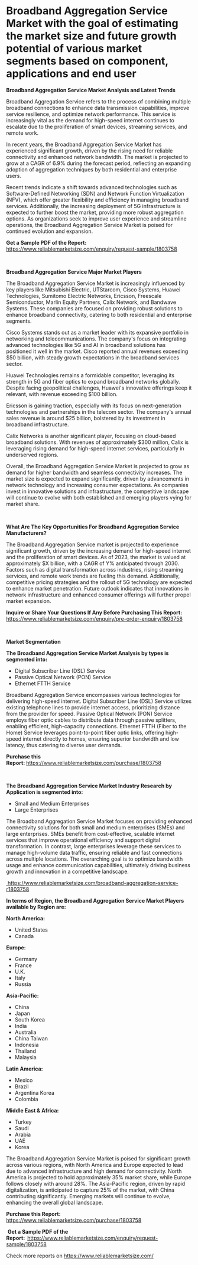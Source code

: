<p><h1>Broadband Aggregation Service Market with the goal of estimating the market size and future growth potential of various market segments based on component, applications and end user</h1></p><p><strong>Broadband Aggregation Service Market Analysis and Latest Trends</strong></p>
<p><p>Broadband Aggregation Service refers to the process of combining multiple broadband connections to enhance data transmission capabilities, improve service resilience, and optimize network performance. This service is increasingly vital as the demand for high-speed internet continues to escalate due to the proliferation of smart devices, streaming services, and remote work.</p><p>In recent years, the Broadband Aggregation Service Market has experienced significant growth, driven by the rising need for reliable connectivity and enhanced network bandwidth. The market is projected to grow at a CAGR of 6.9% during the forecast period, reflecting an expanding adoption of aggregation techniques by both residential and enterprise users. </p><p>Recent trends indicate a shift towards advanced technologies such as Software-Defined Networking (SDN) and Network Function Virtualization (NFV), which offer greater flexibility and efficiency in managing broadband services. Additionally, the increasing deployment of 5G infrastructure is expected to further boost the market, providing more robust aggregation options. As organizations seek to improve user experience and streamline operations, the Broadband Aggregation Service Market is poised for continued evolution and expansion.</p></p>
<p><strong>Get a Sample PDF of the Report:&nbsp;</strong> <a href="https://www.reliablemarketsize.com/enquiry/request-sample/1803758?utm_campaign=3199&utm_medium=2&utm_source=Github&utm_content=ia&utm_term=08042025&utm_id=broadband-aggregation-service">https://www.reliablemarketsize.com/enquiry/request-sample/1803758</a></p>
<p>&nbsp;</p>
<p><strong>Broadband Aggregation Service Major Market Players</strong></p>
<p><p>The Broadband Aggregation Service Market is increasingly influenced by key players like Mitsubishi Electric, UTStarcom, Cisco Systems, Huawei Technologies, Sumitomo Electric Networks, Ericsson, Freescale Semiconductor, Marlin Equity Partners, Calix Network, and Bandwave Systems. These companies are focused on providing robust solutions to enhance broadband connectivity, catering to both residential and enterprise segments.</p><p>Cisco Systems stands out as a market leader with its expansive portfolio in networking and telecommunications. The company's focus on integrating advanced technologies like 5G and AI in broadband solutions has positioned it well in the market. Cisco reported annual revenues exceeding $50 billion, with steady growth expectations in the broadband services sector.</p><p>Huawei Technologies remains a formidable competitor, leveraging its strength in 5G and fiber optics to expand broadband networks globally. Despite facing geopolitical challenges, Huawei's innovative offerings keep it relevant, with revenue exceeding $100 billion.</p><p>Ericsson is gaining traction, especially with its focus on next-generation technologies and partnerships in the telecom sector. The company's annual sales revenue is around $25 billion, bolstered by its investment in broadband infrastructure.</p><p>Calix Networks is another significant player, focusing on cloud-based broadband solutions. With revenues of approximately $300 million, Calix is leveraging rising demand for high-speed internet services, particularly in underserved regions.</p><p>Overall, the Broadband Aggregation Service Market is projected to grow as demand for higher bandwidth and seamless connectivity increases. The market size is expected to expand significantly, driven by advancements in network technology and increasing consumer expectations. As companies invest in innovative solutions and infrastructure, the competitive landscape will continue to evolve with both established and emerging players vying for market share.</p></p>
<p>&nbsp;</p>
<p><strong>What Are The Key Opportunities For Broadband Aggregation Service Manufacturers?</strong></p>
<p><p>The Broadband Aggregation Service market is projected to experience significant growth, driven by the increasing demand for high-speed internet and the proliferation of smart devices. As of 2023, the market is valued at approximately $X billion, with a CAGR of Y% anticipated through 2030. Factors such as digital transformation across industries, rising streaming services, and remote work trends are fueling this demand. Additionally, competitive pricing strategies and the rollout of 5G technology are expected to enhance market penetration. Future outlook indicates that innovations in network infrastructure and enhanced consumer offerings will further propel market expansion.</p></p>
<p><strong>Inquire or Share Your Questions If Any Before Purchasing This Report:</strong> <a href="https://www.reliablemarketsize.com/enquiry/pre-order-enquiry/1803758?utm_campaign=3199&utm_medium=2&utm_source=Github&utm_content=ia&utm_term=08042025&utm_id=broadband-aggregation-service">https://www.reliablemarketsize.com/enquiry/pre-order-enquiry/1803758</a></p>
<p>&nbsp;</p>
<p><strong>Market Segmentation</strong></p>
<p><strong>The Broadband Aggregation Service Market Analysis by types is segmented into:</strong></p>
<p><ul><li>Digital Subscriber Line (DSL) Service</li><li>Passive Optical Network (PON) Service</li><li>Ethernet FTTH Service</li></ul></p>
<p><p>Broadband Aggregation Service encompasses various technologies for delivering high-speed internet. Digital Subscriber Line (DSL) Service utilizes existing telephone lines to provide internet access, prioritizing distance from the provider for speed. Passive Optical Network (PON) Service employs fiber optic cables to distribute data through passive splitters, enabling efficient, high-capacity connections. Ethernet FTTH (Fiber to the Home) Service leverages point-to-point fiber optic links, offering high-speed internet directly to homes, ensuring superior bandwidth and low latency, thus catering to diverse user demands.</p></p>
<p><strong>Purchase this Report:&nbsp;</strong><a href="https://www.reliablemarketsize.com/purchase/1803758?utm_campaign=3199&utm_medium=2&utm_source=Github&utm_content=ia&utm_term=08042025&utm_id=broadband-aggregation-service">https://www.reliablemarketsize.com/purchase/1803758</a></p>
<p>&nbsp;</p>
<p><strong>The Broadband Aggregation Service Market Industry Research by Application is segmented into:</strong></p>
<p><ul><li>Small and Medium Enterprises</li><li>Large Enterprises</li></ul></p>
<p><p>The Broadband Aggregation Service Market focuses on providing enhanced connectivity solutions for both small and medium enterprises (SMEs) and large enterprises. SMEs benefit from cost-effective, scalable internet services that improve operational efficiency and support digital transformation. In contrast, large enterprises leverage these services to manage high-volume data traffic, ensuring reliable and fast connections across multiple locations. The overarching goal is to optimize bandwidth usage and enhance communication capabilities, ultimately driving business growth and innovation in a competitive landscape.</p></p>
<p><a href="https://www.reliablemarketsize.com/broadband-aggregation-service-r1803758?utm_campaign=3199&utm_medium=2&utm_source=Github&utm_content=ia&utm_term=08042025&utm_id=broadband-aggregation-service">&nbsp;https://www.reliablemarketsize.com/broadband-aggregation-service-r1803758</a></p>
<p><strong>In terms of Region, the Broadband Aggregation Service Market Players available by Region are:</strong></p>
<p>
    <p> <strong> North America: </strong>
        <ul>
            <li>United States</li>
            <li>Canada</li>
        </ul>
        </p> 
    <p> <strong> Europe: </strong>
        <ul>
            <li>Germany</li>
            <li>France</li>
            <li>U.K.</li>
            <li>Italy</li>
            <li>Russia</li>
        </ul>
        </p> 
    <p> <strong> Asia-Pacific: </strong>
        <ul>
            <li>China</li>
            <li>Japan</li>
            <li>South Korea</li>
            <li>India</li>
            <li>Australia</li>
            <li>China Taiwan</li>
            <li>Indonesia</li>
            <li>Thailand</li>
            <li>Malaysia</li>
        </ul>
        </p> 
    <p> <strong> Latin America: </strong>
        <ul>
            <li>Mexico</li>
            <li>Brazil</li>
            <li>Argentina Korea</li>
            <li>Colombia</li>
        </ul>
        </p> 
    <p> <strong> Middle East & Africa: </strong>
        <ul>
            <li>Turkey</li>
            <li>Saudi</li>
            <li>Arabia</li>
            <li>UAE</li>
            <li>Korea</li>
        </ul>
    </p>
    </p>
<p><p>The Broadband Aggregation Service Market is poised for significant growth across various regions, with North America and Europe expected to lead due to advanced infrastructure and high demand for connectivity. North America is projected to hold approximately 35% market share, while Europe follows closely with around 28%. The Asia-Pacific region, driven by rapid digitalization, is anticipated to capture 25% of the market, with China contributing significantly. Emerging markets will continue to evolve, enhancing the overall global landscape.</p></p>
<p><strong>Purchase this Report: </strong><a href="https://www.reliablemarketsize.com/purchase/1803758?utm_campaign=3199&utm_medium=2&utm_source=Github&utm_content=ia&utm_term=08042025&utm_id=broadband-aggregation-service">https://www.reliablemarketsize.com/purchase/1803758</a></p>
<p>&nbsp;<strong>Get a Sample PDF of the Report:&nbsp;&nbsp;</strong><a href="https://www.reliablemarketsize.com/enquiry/request-sample/1803758?utm_campaign=3199&utm_medium=2&utm_source=Github&utm_content=ia&utm_term=08042025&utm_id=broadband-aggregation-service">https://www.reliablemarketsize.com/enquiry/request-sample/1803758</a></p>
<p><strong></strong></p>
<p>Check more reports on <a href="https://www.reliablemarketsize.com/?utm_campaign=3199&utm_medium=2&utm_source=Github&utm_content=ia&utm_term=08042025&utm_id=broadband-aggregation-service">https://www.reliablemarketsize.com/</a></p>